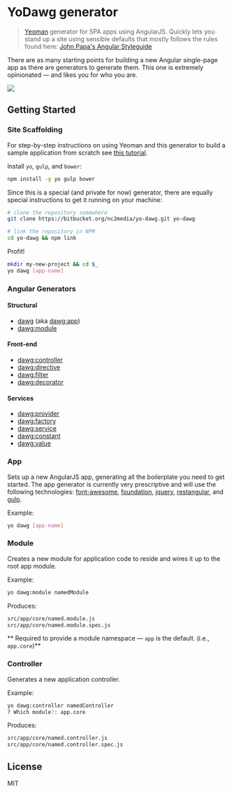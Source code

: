 # YoDawg generator

> [Yeoman](http://yeoman.io) generator for SPA apps using AngularJS.  Quickly lets you stand up a site using sensible defaults that mostly follows the rules found here: [John Papa's Angular Styleguide](https://github.com/johnpapa/angular-styleguide)

There are as many starting points for building a new Angular single-page app as there are generators to generate them.  This one is extremely opinionated &mdash; and likes you for who you are.

![](https://bitbucket.org/repo/qy69kL/images/887290360-yo%20dawg.png)

## Getting Started

### Site Scaffolding

For step-by-step instructions on using Yeoman and this generator to build a sample application from scratch see [this tutorial](http://todo.com).

Install `yo`, `gulp`, and `bower`:

```bash
npm install -g yo gulp bower
```

Since this is a special (and private for now) generator, there are equally special instructions to get it running on your machine:

```bash
# clone the repository somewhere
git clone https://bitbucket.org/nc2media/yo-dawg.git yo-dawg

# link the repository in NPM
cd yo-dawg && npm link
```

Profit!
```bash
mkdir my-new-project && cd $_
yo dawg [app-name]
```

### Angular Generators

#### Structural
* [dawg](#markdown-header-app) (aka [dawg:app](#markdown-header-app))
* [dawg:module](#markdown-header-module)

#### Front-end
* [dawg:controller](#markdown-header-controller)
* [dawg:directive](#markdown-header-directive)
* [dawg:filter](#markdown-header-filter)
* [dawg:decorator](#markdown-header-decorator)

#### Services
* [dawg:provider](#markdown-header-provider)
* [dawg:factory](#markdown-header-factory)
* [dawg:service](#markdown-header-service)
* [dawg:constant](#markdown-header-constant)
* [dawg:value](#markdown-header-value)

### App
Sets up a new AngularJS app, generating all the boilerplate you need to get started.  The app generator is currently very prescriptive and will use the following technologies: [font-awesome](), [foundation](), [jquery](), [restangular](), and [gulp]().

Example:
```bash
yo dawg [app-name]
```

### Module
Creates a new module for application code to reside and wires it up to the root app module.

Example:
```bash
yo dawg:module namedModule
```

Produces:
```bash
src/app/core/named.module.js
src/app/core/named.module.spec.js
```

** Required to provide a module namespace &mdash; `app` is the default. (i.e., `app.core`)**

### Controller
Generates a new application controller.

Example:
```bash
yo dawg:controller namedController
? Which module?: app.core
```

Produces:
```bash
src/app/core/named.controller.js
src/app/core/named.controller.spec.js
```

## License

MIT